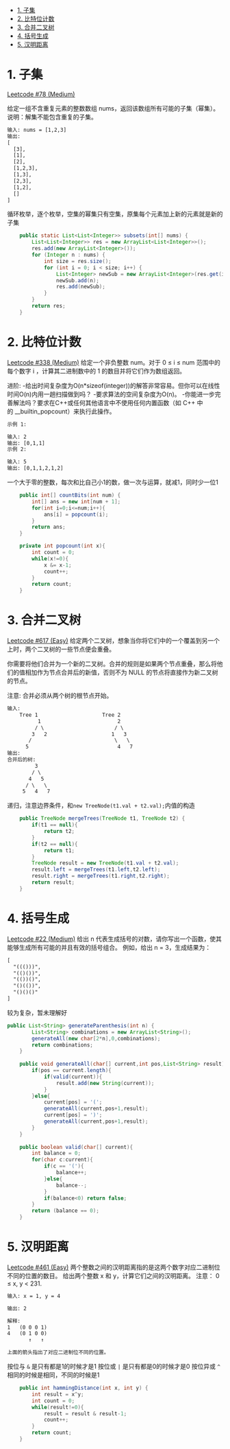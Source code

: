 <!-- GFM-TOC -->
* [1. 子集](#1-子集)
* [2. 比特位计数](#2-比特位计数)
* [3. 合并二叉树](#3-合并二叉树)
* [4. 括号生成](#4-括号生成)
* [5. 汉明距离](#5-汉明距离)
<!-- GFM-TOC -->


# 1. 子集

[Leetcode #78 (Medium)](https://leetcode-cn.com/problems/subsets/)

给定一组不含重复元素的整数数组 nums，返回该数组所有可能的子集（幂集）。
说明：解集不能包含重复的子集。

```html
输入: nums = [1,2,3]
输出:
[
  [3],
  [1],
  [2],
  [1,2,3],
  [1,3],
  [2,3],
  [1,2],
  []
]
```

循环枚举，逐个枚举，空集的幂集只有空集，原集每个元素加上新的元素就是新的子集
```java
    public static List<List<Integer>> subsets(int[] nums) {
        List<List<Integer>> res = new ArrayList<List<Integer>>();
        res.add(new ArrayList<Integer>());
        for (Integer n : nums) {
            int size = res.size();
            for (int i = 0; i < size; i++) {
                List<Integer> newSub = new ArrayList<Integer>(res.get(i));
                newSub.add(n);
                res.add(newSub);
            }
        }
        return res;
    }
```

# 2. 比特位计数

[Leetcode #338 (Medium)](https://leetcode-cn.com/problems/counting-bits/)
给定一个非负整数 num。对于 0 ≤ i ≤ num 范围中的每个数字 i ，计算其二进制数中的 1 的数目并将它们作为数组返回。

进阶:
-给出时间复杂度为O(n*sizeof(integer))的解答非常容易。但你可以在线性时间O(n)内用一趟扫描做到吗？
-要求算法的空间复杂度为O(n)。
-你能进一步完善解法吗？要求在C++或任何其他语言中不使用任何内置函数（如 C++ 中的 __builtin_popcount）来执行此操作。
```html
示例 1:

输入: 2
输出: [0,1,1]
示例 2:

输入: 5
输出: [0,1,1,2,1,2]
```
一个大于零的整数，每次和比自己小1的数，做一次与运算，就减1，同时少一位1
```java
    public int[] countBits(int num) {
        int[] ans = new int[num + 1];
        for(int i=0;i<=num;i++){
            ans[i] = popcount(i);
        }
        return ans;
    }

    private int popcount(int x){
        int count = 0;
        while(x!=0){
            x &= x-1;
            count++;
        }
        return count;
    }
```

# 3. 合并二叉树

[Leetcode #617 (Easy)](https://leetcode-cn.com/problems/merge-two-binary-trees/)
给定两个二叉树，想象当你将它们中的一个覆盖到另一个上时，两个二叉树的一些节点便会重叠。

你需要将他们合并为一个新的二叉树。合并的规则是如果两个节点重叠，那么将他们的值相加作为节点合并后的新值，否则不为 NULL 的节点将直接作为新二叉树的节点。

注意: 合并必须从两个树的根节点开始。
```html
输入: 
	Tree 1                     Tree 2                  
          1                         2                             
         / \                       / \                            
        3   2                     1   3                        
       /                           \   \                      
      5                             4   7                  
输出: 
合并后的树:
	     3
	    / \
	   4   5
	  / \   \ 
	 5   4   7
```

递归，注意边界条件，和`new TreeNode(t1.val + t2.val);`内值的构造
```java
    public TreeNode mergeTrees(TreeNode t1, TreeNode t2) {
        if(t1 == null){
            return t2;
        }
        if(t2 == null){
            return t1;
        }
        TreeNode result = new TreeNode(t1.val + t2.val);
        result.left = mergeTrees(t1.left,t2.left);
        result.right = mergeTrees(t1.right,t2.right);
        return result;
    }
```
# 4. 括号生成

[Leetcode #22 (Medium)](https://leetcode-cn.com/problems/generate-parentheses/)
给出 n 代表生成括号的对数，请你写出一个函数，使其能够生成所有可能的并且有效的括号组合。
例如，给出 n = 3，生成结果为：
```html
[
  "((()))",
  "(()())",
  "(())()",
  "()(())",
  "()()()"
]
```
较为复杂，暂未理解好
```java
public List<String> generateParenthesis(int n) {
        List<String> combinations = new ArrayList<String>();
        generateAll(new char[2*n],0,combinations);
        return combinations;
    }
    
    public void generateAll(char[] current,int pos,List<String> result){
        if(pos == current.length){
            if(valid(current)){
                result.add(new String(current));
            }
        }else{
            current[pos] = '(';
            generateAll(current,pos+1,result);
            current[pos] = ')';
            generateAll(current,pos+1,result);
        }
    }
    
    public boolean valid(char[] current){
        int balance = 0;
        for(char c:current){
            if(c == '('){
                balance++;
            }else{
                balance--;
            }
            if(balance<0) return false;
        }
        return (balance == 0);
    }
```

# 5. 汉明距离

[Leetcode #461 (Easy)](https://leetcode-cn.com/problems/hamming-distance/)
两个整数之间的汉明距离指的是这两个数字对应二进制位不同的位置的数目。
给出两个整数 x 和 y，计算它们之间的汉明距离。
注意：
0 ≤ x, y < 231.
```html
输入: x = 1, y = 4

输出: 2

解释:
1   (0 0 0 1)
4   (0 1 0 0)
       ↑   ↑

上面的箭头指出了对应二进制位不同的位置。
```
按位与 `&` 是只有都是1的时候才是1
按位或 `|` 是只有都是0的时候才是0
按位异或 `^` 相同的时候是相同，不同的时候是1
```java
    public int hammingDistance(int x, int y) {
        int result = x^y;
        int count = 0;
        while(result!=0){
            result = result & result-1;
            count++;
        }
        return count;
    }
```